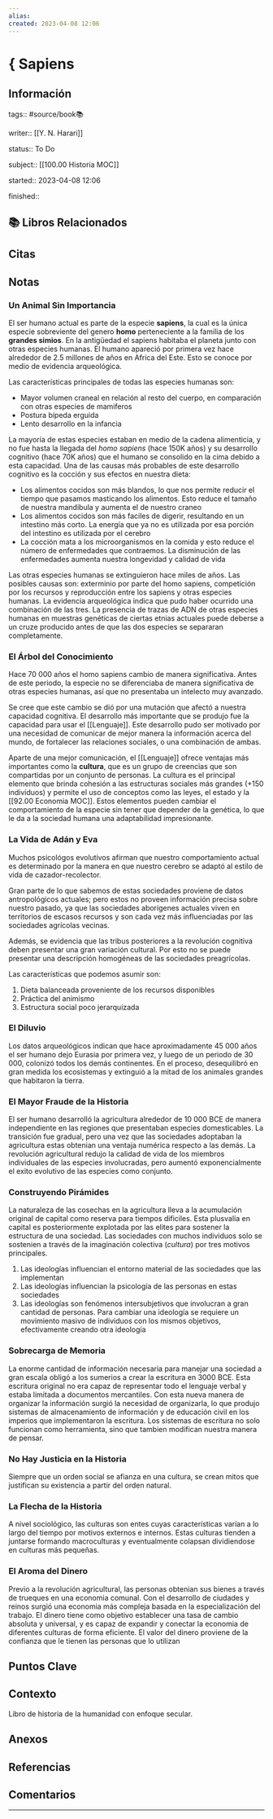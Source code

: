 ```yaml
---
alias: 
created: 2023-04-08 12:06
---
```

# { Sapiens
## Información
tags:: #source/book📚 

writer:: [[Y. N. Harari]]

status:: To Do

subject:: [[100.00 Historia MOC]]

started:: 2023-04-08 12:06

finished::

## 📚 Libros Relacionados

## Citas

## Notas
### Un Animal Sin Importancia
El ser humano actual es parte de la especie **sapiens**, la cual es la única especie sobreviente del genero **homo** perteneciente a la familia de los **grandes simios**. En la antigüedad el sapiens habitaba el planeta junto con otras especies humanas. El humano apareció por primera vez hace alrededor de 2.5 millones de años en Africa del Este. Esto se conoce por medio de evidencia arqueológica.

Las características principales de todas las especies humanas son:
- Mayor volumen craneal en relación al resto del cuerpo, en comparación con otras especies de mamiferos
- Postura bípeda erguida
- Lento desarrollo en la infancia

La mayoría de estas especies estaban en medio de la cadena alimenticia, y no fue hasta la llegada del *homo sapiens* (hace 150K años) y su desarrollo cognitivo (hace 70K años) que el humano se consolido en la cima debido a esta capacidad. Una de las causas más probables de este desarrollo cognitivo es la cocción y sus efectos en nuestra dieta:
- Los alimentos cocidos son más blandos, lo que nos permite reducir el tiempo que pasamos masticando los alimentos. Esto reduce el tamaño de nuestra mandibula y aumenta el de nuestro craneo
- Los alimentos cocidos son más faciles de digerir, resultando en un intestino más corto. La energía que ya no es utilizada por esa porción del intestino es utilizada por el cerebro
- La cocción mata a los microorganismos en la comida y esto reduce el número de enfermedades que contraemos. La disminución de las enfermedades aumenta nuestra longevidad y calidad de vida

Las otras especies humanas se extinguieron hace miles de años. Las posibles causas son: exterminio por parte del homo sapiens, competición por los recursos y reproducción entre los sapiens y otras especies humanas. La evidencia arqueológica indica que pudo haber ocurrido una combinación de las tres. La presencia de trazas de ADN de otras especies humanas en muestras genéticas de ciertas etnias actuales puede deberse a un cruze producido antes de que las dos especies se separaran completamente.

### El Árbol del Conocimiento
Hace 70 000 años el homo sapiens cambio de manera significativa. Antes de este periodo, la especie no se diferenciaba de manera significativa de otras especies humanas, así que no presentaba un intelecto muy avanzado.

Se cree que este cambio se dió por una mutación que afectó a nuestra capacidad cognitiva. El desarrollo más importante que se produjo fue la capacidad para usar el [[Lenguaje]]. Este desarrollo pudo ser motivado por una necesidad de comunicar de mejor manera la información acerca del mundo, de fortalecer las relaciones sociales, o una combinación de ambas.

Aparte de una mejor comunicación, el [[Lenguaje]] ofrece ventajas más importantes como la **cultura**, que es un grupo de creencias que son compartidas por un conjunto de personas. La cultura es el principal elemento que brinda cohesión a las estructuras sociales más grandes (+150 individuos) y permite el uso de conceptos como las leyes, el estado y la [[92.00 Economia MOC]]. Estos elementos pueden cambiar el comportamiento de la especie sin tener que depender de la genética, lo que le da a la sociedad humana una adaptabilidad impresionante.

### La Vida de Adán y Eva
Muchos psicológos evolutivos afirman que nuestro comportamiento actual es determinado por la manera en que nuestro cerebro se adaptó al estilo de vida de cazador-recolector.

Gran parte de lo que sabemos de estas sociedades proviene de datos antropológicos actuales; pero estos no proveen información precisa sobre nuestro pasado, ya que las sociedades aborigenes actuales viven en territorios de escasos recursos y son cada vez más influenciadas por las sociedades agrícolas vecinas.

Además, se evidencia que las tribus posteriores a la revolución cognitiva deben presentar una gran variación cultural. Por esto no se puede presentar una descripción homogéneas de las sociedades preagrícolas.

Las características que podemos asumir son:
1. Dieta balanceada proveniente de los recursos disponibles
2. Práctica del animismo
3. Estructura social poco jerarquizada

### El Diluvio
Los datos arqueológicos indican que hace aproximadamente 45 000 años el ser humano dejo Eurasia por primera vez, y luego de un periodo de 30 000, colonizó todos los demás continentes. En el proceso, desequilibró en gran medida los ecosistemas y extinguió a la mitad de los animales grandes que habitaron la tierra.

### El Mayor Fraude de la Historia
El ser humano desarrolló la agricultura alrededor de 10 000 BCE de manera independiente en las regiones que presentaban especies domesticables. La transición fue gradual, pero una vez que las sociedades adoptaban la agricultura estas obtenian una ventaja numérica respecto a las demás. La revolución agricultural redujo la calidad de vida de los miembros individuales de las especies involucradas, pero aumentó exponencialmente el exito evolutivo de las especies como conjunto.

### Construyendo Pirámides
La naturaleza de las cosechas en la agricultura lleva a la acumulación original de capital como reserva para tiempos dificiles. Esta plusvalía en capital es posteriormente explotada por las elites para sostener la estructura de una sociedad. Las sociedades con muchos individuos solo se sostenien a través de la imaginación colectiva (*cultura*) por tres motivos principales.
1. Las ideologías influencian el entorno material de las sociedades que las implementan
2. Las ideologías influencian la psicología de las personas en estas sociedades
3. Las ideologías son fenómenos intersubjetivos que involucran a gran cantidad de personas. Para cambiar una ideología se requiere un movimiento masivo de individuos con los mismos objetivos, efectivamente creando otra ideología

### Sobrecarga de Memoria
La enorme cantidad de información necesaria para manejar una sociedad a gran escala obligó a los sumerios a crear la escritura en 3000 BCE. Esta escritura original no era capaz de representar todo el lenguaje verbal y estaba limitada a documentos mercantiles. Con esta nueva manera de organizar la información surgió la necesidad de organizarla, lo que produjo sistemas de almacenamiento de información y de educación civil en los imperios que implementaron la escritura. Los sistemas de escritura no solo funcionan como herramienta, sino que tambien modifican nuestra manera de pensar.

### No Hay Justicia en la Historia
Siempre que un orden social se afianza en una cultura, se crean mitos que justifican su existencia a partir del orden natural.

### La Flecha de la Historia
A nivel sociológico, las culturas son entes cuyas características varían a lo largo del tiempo por motivos externos e internos. Estas culturas tienden a juntarse formando macroculturas y eventualmente colapsan dividiendose en culturas más pequeñas.

### El Aroma del Dinero
Previo a la revolución agricultural, las personas obtenian sus bienes a través de trueques en una economia comunal. Con el desarrollo de ciudades y reinos surgió una economia más compleja basada en la especialización del trabajo. El dinero tiene como objetivo establecer una tasa de cambio absoluta y universal, y es capaz de expandir y conectar la economia de diferentes culturas de forma eficiente. El valor del dinero proviene de la confianza que le tienen las personas que lo utilizan
## Puntos Clave

## Contexto
Libro de historia de la humanidad con enfoque secular.

## Anexos

## Referencias

## Comentarios
___

